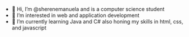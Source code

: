 - 👋 Hi, I’m @sherenemanuela and is a computer science student
- 👀 I’m interested in web and application development
- 🌱 I’m currently learning Java and C# also honing my skills in html, css, and javascript


<!---
sherenemanuela/sherenemanuela is a ✨ special ✨ repository because its `README.md` (this file) appears on your GitHub profile.
You can click the Preview link to take a look at your changes.
- 💞️ I’m looking to collaborate on ...
- 📫 How to reach me :
--->
